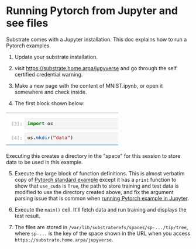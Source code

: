 # Running Pytorch from Jupyter and see files

Substrate comes with a Jupyter installation. This doc explains how to run a Pytorch examples.

1. Update your substrate installation.

2. visit https://substrate.home.arpa/jupyverse and go through the self certified credential warning.

3. Make a new page with the content of MNIST.ipynb, or open it somewhere and check inside.

4. The first block shown below:

![mkdir](mkdir.png)

Executing this creates a directory in the "space" for this session to store data to be used in this example.

5. Execute the large block of function definitions. This is almost verbatim copy of [Pytorch standard example](https://github.com/pytorch/examples/blob/main/mnist/main.py) except it has a `print` function to show that `use_cuda` is `True`, the path to store training and test data is modified to use the directory created above, and fix the argument parsing issue that is common when [running Pytorch example in Jupyter](https://stackoverflow.com/questions/48796169/how-to-fix-ipykernel-launcher-py-error-unrecognized-arguments-in-jupyter).

6. Execute the `main()` cell. It'll fetch data and run training and displays the test result.

7. The files are stored in `/var/lib/substraterefs/spaces/sp-.../tip/tree`, where `sp-...` is the key of the space shown in the URL when you access `https://substrate.home.arpa/jupyverse`.
